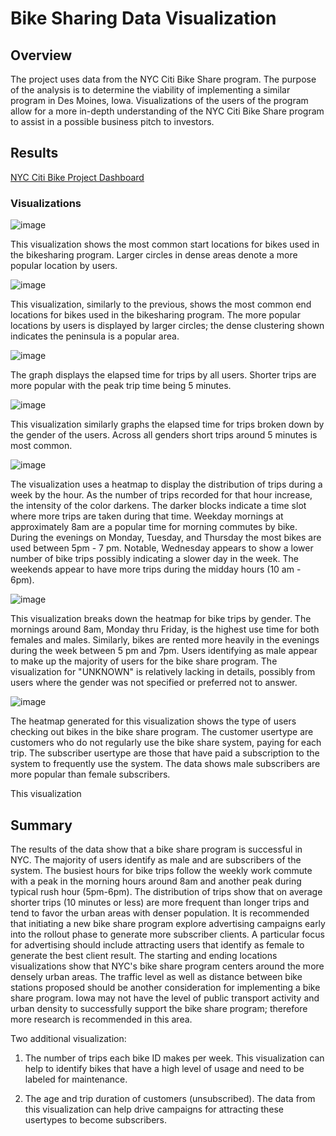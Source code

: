 # Bike Sharing Data Visualization

## Overview

The project uses data from the NYC Citi Bike Share program. The purpose of the analysis is to determine the viability of implementing a similar program in Des Moines, Iowa. Visualizations of the users of the program allow for a more in-depth understanding of the NYC Citi Bike Share program to assist in a possible business pitch to investors.


## Results
[NYC Citi Bike Project Dashboard](https://public.tableau.com/shared/7T4378QWM?:display_count=n&:origin=viz_share_link) 




###  Visualizations

![image](https://github.com/courtneysims/Bikesharing/blob/baa2d2af578bd488cdb8bc00a0b8cbfea4bdea8b/Resources/clusters_start_locations.PNG)

This visualization shows the most common start locations for bikes used in the bikesharing program. Larger circles in dense areas denote a more popular location by users.

![image](https://github.com/courtneysims/Bikesharing/blob/baa2d2af578bd488cdb8bc00a0b8cbfea4bdea8b/Resources/cluster_end_locations.PNG)

This visualization, similarly to the previous, shows the most common end locations for bikes used in the bikesharing program. The more popular locations by users is displayed by larger circles; the dense clustering shown indicates the peninsula is a popular area.

![image](https://github.com/courtneysims/Bikesharing/blob/baa2d2af578bd488cdb8bc00a0b8cbfea4bdea8b/Resources/tripduration.PNG)

The graph displays the elapsed time for trips by all users. Shorter trips are more popular with the peak trip time being 5 minutes.

![image](https://github.com/courtneysims/Bikesharing/blob/baa2d2af578bd488cdb8bc00a0b8cbfea4bdea8b/Resources/tripduration_by_gender.PNG)

This visualization similarly graphs the elapsed time for trips broken down by the gender of the users. Across all genders short trips around 5 minutes is most common. 

![image](https://github.com/courtneysims/Bikesharing/blob/baa2d2af578bd488cdb8bc00a0b8cbfea4bdea8b/Resources/Hours_starttime.PNG)

The visualization uses a heatmap to display the distribution of trips during a week by the hour. As the number of trips recorded for that hour increase, the intensity of the color darkens. The darker blocks indicate a time slot where more trips are taken during that time. Weekday mornings at approximately 8am are a popular time for morning commutes by bike. During the evenings on Monday, Tuesday, and Thursday the most bikes are used between 5pm - 7 pm. Notable, Wednesday appears to show a lower number of bike trips possibly indicating a slower day in the week. The weekends appear to have more trips during the midday hours (10 am - 6pm).

![image](https://github.com/courtneysims/Bikesharing/blob/baa2d2af578bd488cdb8bc00a0b8cbfea4bdea8b/Resources/weekday_trips_by_gender_hourly.PNG)

This visualization breaks down the heatmap for bike trips by gender. The mornings around 8am, Monday thru Friday, is the highest use time for both females and males. Similarly, bikes are rented more heavily in the evenings during the week between 5 pm and 7pm. Users identifying as male appear to make up the majority of users for the bike share program. The visualization for "UNKNOWN" is relatively lacking in details, possibly from users where the gender was not specified or preferred not to answer. 

![image](https://github.com/courtneysims/Bikesharing/blob/d6aa310c59cd1367ded109a033340e5a1ddfa6c9/Resources/usertype_weekly_trips.PNG)

The heatmap generated for this visualization shows the type of users checking out bikes in the bike share program. The customer usertype are customers who do not regularly use the bike share system, paying for each trip. The subscriber usertype are those that have paid a subscription to the system to frequently use the system. The data shows male subscribers are more popular than female subscribers.

This visualization 


## Summary

The results of the data show that a bike share program is successful in NYC. The majority of users identify as male and are subscribers of the system. The busiest hours for bike trips follow the weekly work commute with a peak in the morning hours around 8am and another peak during typical rush hour (5pm-6pm). The distribution of trips show that on average shorter trips (10 minutes or less) are more frequent than longer trips and tend to favor the urban areas with denser population. It is recommended that initiating a new bike share program explore advertising campaigns early into the rollout phase to generate more subscriber clients. A particular focus for advertising should include attracting users that identify as female to generate the best client result. The starting and ending locations visualizations show that NYC's bike share program centers around the more densely urban areas. The traffic level as well as distance between bike stations proposed should be another consideration for implementing a bike share program. Iowa may not have the level of public transport activity and urban density to successfully support the bike share program; therefore more research is recommended in this area. 

Two additional visualization:

1.  The number of trips each bike ID makes per week. This visualization can help to identify bikes that have a high level of usage and need to be labeled for maintenance. 

2. The age and trip duration of customers (unsubscribed). The data from this visualization can help drive campaigns for attracting these usertypes to become subscribers. 
